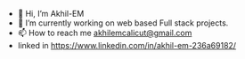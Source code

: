 - 👋 Hi, I’m Akhil-EM
- 🌱 I’m currently working on web based Full stack projects.
- 📫 How to reach me akhilemcalicut@gmail.com 
- linked in https://www.linkedin.com/in/akhil-em-236a69182/

<!---
Akhil-EM/Akhil-EM is a ✨ special ✨ repository because its `README.md` (this file) appears on your GitHub profile.
You can click the Preview link to take a look at your changes.
--->
